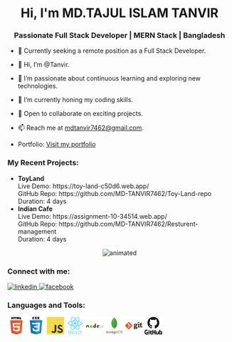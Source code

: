 


<h1 align="center">Hi, I'm MD.TAJUL ISLAM TANVIR</h1>
<h3 align="center">Passionate Full Stack Developer | MERN Stack | Bangladesh</h3>

- 🔭 Currently seeking a remote position as a Full Stack Developer.

- 👋 Hi, I’m @Tanvir.
- 👀 I’m passionate about continuous learning and exploring new technologies.
- 🌱 I’m currently honing my coding skills.
- 💼 Open to collaborate on exciting projects.
- 📫 Reach me at mdtanvir7462@gmail.com.
- Portfolio: [Visit my portfolio](https://example.com)

<h3 align="left">My Recent Projects:</h3>
<ul>
  <li>
    <strong>ToyLand</strong><br>
    Live Demo: https://toy-land-c50d6.web.app/<br>
    GitHub Repo: https://github.com/MD-TANVIR7462/Toy-Land-repo<br>
    Duration: 4 days
  </li>
  <li>
    <strong>Indian Cafe</strong><br>
    Live Demo: https://assignment-10-34514.web.app/<br>
    GitHub Repo: https://github.com/MD-TANVIR7462/Resturent-management<br>
    Duration: 4 days
  </li>
</ul>

<p align="center">
  <img src="https://cdn.dribbble.com/users/2069402/screenshots/5574718/media/8c5a6ae295d7b6e73adaa9ae68b3b8fd.gif" alt="animated" width="400" height="300">
</p>

<h3 align="left">Connect with me:</h3>
<p align="left">
  <a href="https://www.linkedin.com/in/md-tajul-islam-tanvir-531682278/" target="_blank" rel="noopener noreferrer">
    <img src="https://raw.githubusercontent.com/rahuldkjain/github-profile-readme-generator/master/src/images/icons/Social/linked-in-alt.svg" alt="linkedin" height="30" width="40" />
  </a>
  <a href="https://www.facebook.com/md.taijul.986/" target="_blank" rel="noopener noreferrer">
    <img src="https://raw.githubusercontent.com/rahuldkjain/github-profile-readme-generator/master/src/images/icons/Social/facebook.svg" alt="facebook" height="30" width="40" />
  </a>
</p>

<h3 align="left">Languages and Tools:</h3>
<p align="left">
  <img src="https://raw.githubusercontent.com/devicons/devicon/master/icons/html5/html5-original-wordmark.svg" alt="html5" width="40" height="40" />
  <img src="https://raw.githubusercontent.com/devicons/devicon/master/icons/css3/css3-original-wordmark.svg" alt="css3" width="40" height="40" />
  <img src="https://raw.githubusercontent.com/devicons/devicon/master/icons/javascript/javascript-original.svg" alt="javascript" width="40" height="40" />
  <img src="https://raw.githubusercontent.com/devicons/devicon/master/icons/react/react-original-wordmark.svg" alt="react" width="40" height="40" />
  <img src="https://raw.githubusercontent.com/devicons/devicon/master/icons/nodejs/nodejs-original-wordmark.svg" alt="nodejs" width="40" height="40" />
  <img src="https://raw.githubusercontent.com/devicons/devicon/master/icons/mongodb/mongodb-original-wordmark.svg" alt="mongodb" width="40" height="40" />
  <img src="https://raw.githubusercontent.com/devicons/devicon/master/icons/git/git-original-wordmark.svg" alt="git" width="40" height="40" />
  <img src="https://raw.githubusercontent.com/devicons/devicon/master/icons/github/github-original-wordmark.svg" alt="github" width="40" height="40" />
</p> 

